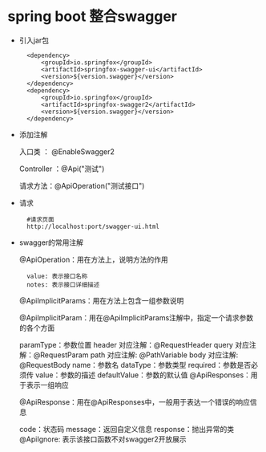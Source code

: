 # spring boot 整合swagger


- 引入jar包

        <dependency>
            <groupId>io.springfox</groupId>
            <artifactId>springfox-swagger-ui</artifactId>
            <version>${version.swagger}</version>
        </dependency>
        <dependency>
            <groupId>io.springfox</groupId>
            <artifactId>springfox-swagger2</artifactId>
            <version>${version.swagger}</version>
        </dependency>

- 添加注解

    入口类 ： @EnableSwagger2
    
    Controller ：@Api("测试")
    
    请求方法：@ApiOperation("测试接口")

- 请求

        #请求页面
        http://localhost:port/swagger-ui.html
       
- swagger的常用注解

    @ApiOperation：用在方法上，说明方法的作用
    
        value: 表示接口名称
        notes: 表示接口详细描述 
    @ApiImplicitParams：用在方法上包含一组参数说明
    
    @ApiImplicitParam：用在@ApiImplicitParams注解中，指定一个请求参数的各个方面
    
    paramType：参数位置
    header 对应注解：@RequestHeader
    query 对应注解：@RequestParam
    path  对应注解: @PathVariable
    body 对应注解: @RequestBody
    name：参数名
    dataType：参数类型
    required：参数是否必须传
    value：参数的描述
    defaultValue：参数的默认值
    @ApiResponses：用于表示一组响应
    
    @ApiResponse：用在@ApiResponses中，一般用于表达一个错误的响应信息
    
    code：状态码
    message：返回自定义信息
    response：抛出异常的类
    @ApiIgnore: 表示该接口函数不对swagger2开放展示